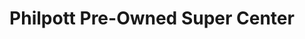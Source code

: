 ---
title: "Philpott Pre-Owned Super Center"
url: /nederland/philpott-pre-owned-super-center/
shop: Autohaus
---
